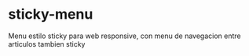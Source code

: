 # sticky-menu

Menu estilo sticky para web responsive, con menu de navegacion entre articulos tambien sticky 
